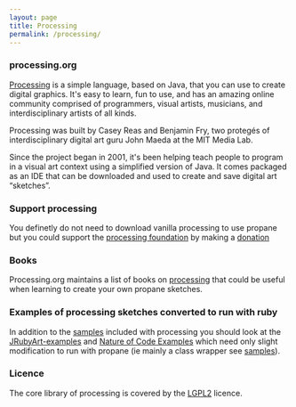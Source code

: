 ```yaml
---
layout: page
title: Processing
permalink: /processing/
---
```

### processing.org ###

[Processing][processing] is a simple language, based on Java, that you can use to create digital graphics. It's easy to learn, fun to use, and has an amazing online community comprised of programmers, visual artists, musicians, and interdisciplinary artists of all kinds.

Processing was built by Casey Reas and Benjamin Fry, two protegés of interdisciplinary digital art guru John Maeda at the MIT Media Lab.

Since the project began in 2001, it's been helping teach people to program in a visual art context using a simplified version of Java. It comes packaged as an IDE that can be downloaded and used to create and save digital art “sketches”.

### Support processing ###

You definetly do not need to download vanilla processing to use propane but you could support the [processing foundation][foundation] by making a [donation][support]

### Books ###

Processing.org maintains a list of books on [processing][books] that could be useful when learning to create your own propane sketches.

### Examples of processing sketches converted to run with ruby ###

In addition to the [samples][propane-examples] included with processing you should look at the [JRubyArt-examples][jrub] and [Nature of Code Examples][noc] which need only slight modification to run with propane (ie mainly a class wrapper see [samples][propane-examples]).

### Licence ###

The core library of processing is covered by the [LGPL2][licence] licence.

[processing]:https://processing.org/
[foundation]:https://processingfoundation.org/
[support]:https://www.processing.org/download/
[books]:https://www.processing.org/books/
[jrub]:https://github.com/ruby-processing/JRubyArt-examples
[propane-examples]:https://github.com/ruby-processing/propane-examples
[noc]:https://github.com/ruby-processing/The-Nature-of-Code-for-JRubyArt
[licence]:https://github.com/processing/processing/blob/master/license.txt